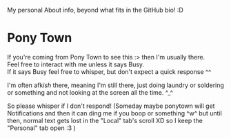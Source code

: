 My personal About info, beyond what fits in the GitHub bio!  :D

# Pony Town
If you're coming from Pony Town to see this :> then I'm usually there.<br>
Feel free to interact with me unless it says Busy.<br>
If it says Busy feel free to whisper, but don't expect a quick response ^^

I'm often afk*ish* there, meaning I'm still there, just doing laundry or soldering or something and not looking at the screen all the time. ^\_^

So please whisper if I don't respond!  (Someday maybe ponytown will get Notifications and then it can ding me if you boop or something ^w^ but until then, normal text gets lost in the "Local" tab's scroll XD so I keep the "Personal" tab open :3 )
